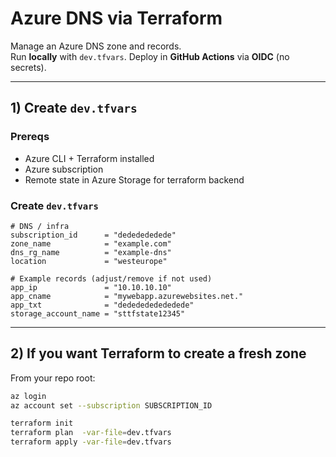 # Azure DNS via Terraform

Manage an Azure DNS zone and records.  
Run **locally** with `dev.tfvars`. Deploy in **GitHub Actions** via **OIDC** (no secrets).

----

## 1) Create `dev.tfvars`

### Prereqs
- Azure CLI + Terraform installed
- Azure subscription
- Remote state in Azure Storage for terraform backend

### Create `dev.tfvars`
```hcl
# DNS / infra
subscription_id      = "dededededede"
zone_name            = "example.com"
dns_rg_name          = "example-dns"
location             = "westeurope"

# Example records (adjust/remove if not used)
app_ip               = "10.10.10.10"
app_cname            = "mywebapp.azurewebsites.net."
app_txt              = "dededededededede"
storage_account_name = "sttfstate12345"
```

---

## 2) If you want Terraform to **create** a fresh zone

From your repo root:

```bash
az login
az account set --subscription SUBSCRIPTION_ID

terraform init
terraform plan  -var-file=dev.tfvars
terraform apply -var-file=dev.tfvars
```
